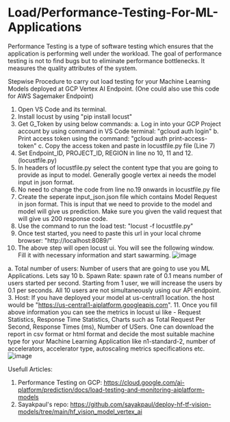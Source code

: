 # Load/Performance-Testing-For-ML-Applications
Performance Testing is a type of software testing which ensures that the application is performing well under the workload. The goal of performance testing is not to find bugs but to eliminate performance bottlenecks. It measures the quality attributes of the system. 

Stepwise Procedure to carry out load testing for your Machine Learning Models deployed at GCP Vertex AI Endpoint. (One could also use this code for AWS Sagemaker Endpoint)
1. Open VS Code and its terminal.
2. Install locust by using "pip install locust"
3. Get G_Token by using below commands:
   a. Log in into your GCP Project account by using command in VS Code terminal: "gcloud auth login"
   b. Print access token using the command: "gcloud auth print-access-token"
   c. Copy the access token and paste in locustfile.py file (Line 7)
4. Set Endpoint_ID, PROJECT_ID, REGION in line no 10, 11 and 12.(locustfile.py)
5. In headers of locustfile.py select the content type that you are going to provide as input to model. Generally google vertex ai needs the model input in json format.
6. No need to change the code from line no.19 onwards in locustfile.py file
7. Create the seperate input_json.json file which contains Model Request in json format. This is input that we need to provide to the model and model will give us prediction. Make sure you given the valid request that will give us 200 response code.
8. Use the command to run the load test:  "locust -f locustfile.py"
9. Once test started, you need to paste this url in your local chrome browser: "http://localhost:8089/"
10. The above step will open locust ui. You will see the following window. Fill it with necessary information and start sawarming.
    ![image](https://github.com/rajeshmore1/Load-Performance-Testing-For-ML-Applications/assets/73220561/73da68e6-9105-43ba-8208-3890e77ea666)
    
a. Total number of users: Number of users that are going to use you ML Applications. Lets say 10
b. Spawn Rate: spawn rate of 0.1 means number of users started per second. Starting from 1 user, we will increase the users by 0.1 per seconds. All 10 users are not simultaneously using our API endpoint.
3. Host: If you have deployed your model at us-central1 location. the host would be "https://us-central1-aiplatform.googleapis.com".
11. Once you fill above information you can see the metrics in locust ui like - Request Statistics, Response Time Statistics, Charts such as Total Request Per Second, Response Times (ms), Number of USers. One can download the report in csv format or html format and decide the most suitable machine type for your Machine Learning Application like n1-standard-2, number of accelerators, accelerator type, autoscaling metrics specifications etc.
![image](https://github.com/rajeshmore1/Load-Performance-Testing-For-ML-Applications/assets/73220561/7db44a73-881c-4d12-b923-55dd0029ab8e)


Usefull Articles: 
1. Performance Testing on GCP: https://cloud.google.com/ai-platform/prediction/docs/load-testing-and-monitoring-aiplatform-models
2. Sayakpaul's repo: https://github.com/sayakpaul/deploy-hf-tf-vision-models/tree/main/hf_vision_model_vertex_ai
